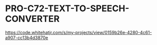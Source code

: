 # PRO-C72-TEXT-TO-SPEECH-CONVERTER
https://code.whitehatjr.com/s/my-projects/view/0159b26e-4280-4c61-a907-cc13b4d3870e
